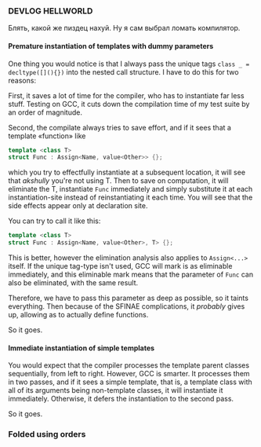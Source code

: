### DEVLOG HELLWORLD

Блять, какой же пиздец нахуй. Ну я сам выбрал ломать компилятор.

#### Premature instantiation of templates with dummy parameters  

One thing you would notice is that I always pass the unique tags `class _ = decltype([](){})` into the nested call structure. I have to do this for two reasons:

First, it saves a lot of time for the compiler, who has to instantiate far less stuff. Testing on GCC, it cuts down the compilation time of my test suite by an order of magnitude.

Second, the compilate always tries to save effort, and if it sees that a template «function» like
```c++
template <class T>
struct Func : Assign<Name, value<Other>> {};
```
which you try to effectfully instantiate at a subsequent location, it will see that _akshully_ you're not using T. Then to save on computation, it will eliminate the T, instantiate `Func` immediately and simply substitute it at each instantiation-site instead of reinstantiating it each time. You will see that the side effects appear only at declaration site.

You can try to call it like this:
```c++
template <class T>
struct Func : Assign<Name, value<Other>, T> {};
```
This is better, however the elimination analysis also applies to `Assign<...>` itself. If the unique tag-type isn't used, GCC will mark is as eliminable immediately, and this eliminable mark means that the parameter of `Func` can also be eliminated, with the same result.

Therefore, we have to pass this parameter as deep as possible, so it taints everything. Then because of the SFINAE complications, it _probably_ gives up, allowing as to actually define functions.

So it goes.

#### Immediate instantiation of simple templates

You would expect that the compiler processes the template parent classes sequentially, from left to right. However, GCC is smarter. It processes them in two passes, and if it sees a simple template, that is, a template class with all of its arguments being non-template classes, it will instantiate it immediately. Otherwise, it defers the instantiation to the second pass. 

So it goes.

### Folded using orders


